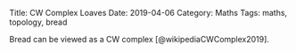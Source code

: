 Title: CW Complex Loaves
Date: 2019-04-06
Category: Maths
Tags: maths, topology, bread


Bread can be viewed as a CW complex [@wikipediaCWComplex2019].

